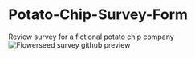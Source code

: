 # Potato-Chip-Survey-Form
Review survey for a fictional potato chip company
![Flowerseed survey github preview](https://user-images.githubusercontent.com/96216965/166124146-6cd82856-3b97-4224-bb13-73170b056b44.png)
